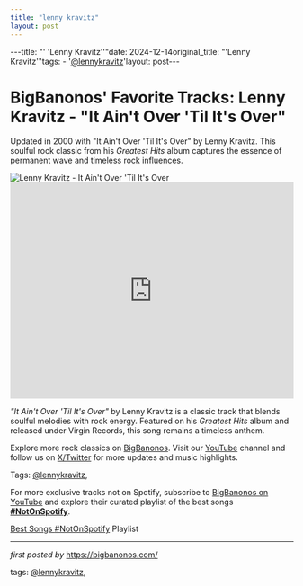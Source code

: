 ```yaml
---
title: "lenny kravitz"
layout: post
---
```

---title: "' 'Lenny Kravitz''"date: 2024-12-14original_title: "'Lenny Kravitz'"tags:  - '[@lennykravitz](/tags/lennykravitz/)'layout: post---<!-- Post Title --><h1 >BigBanonos' Favorite Tracks: Lenny Kravitz - "It Ain't Over 'Til It's Over"</h1> <!-- Introductory Text --><p >Updated in 2000 with "It Ain't Over 'Til It's Over" by Lenny Kravitz. This soulful rock classic from his <em>Greatest Hits</em> album captures the essence of permanent wave and timeless rock influences.</p> <!-- Featured Image --><div > <img src="https://i.ytimg.com/vi/UzWHE32IxUc/maxresdefault.jpg" alt="Lenny Kravitz - It Ain't Over 'Til It's Over" /></div> <!-- YouTube Video Embed --><div > <iframe width="100%" height="385" src="https://www.youtube.com/embed/TmENMZFUU_0" title="Lenny Kravitz - It Ain't Over 'Til It's Over (Official Music Video)" frameborder="0" allow="accelerometer; autoplay; clipboard-write; encrypted-media; gyroscope; picture-in-picture; web-share" referrerpolicy="strict-origin-when-cross-origin" allowfullscreen></iframe></div> <!-- Song Information --><div > <p><em>"It Ain't Over 'Til It's Over"</em> by Lenny Kravitz is a classic track that blends soulful melodies with rock energy. Featured on his <em>Greatest Hits</em> album and released under Virgin Records, this song remains a timeless anthem.</p></div> <!-- Footer Links --><div > <p>Explore more rock classics on <a href="https://bigbanonos.com/" target="_blank">BigBanonos</a>. Visit our <a href="https://www.youtube.com/[@BigBanonos](/tags/BigBanonos/)" target="_blank">YouTube</a> channel and follow us on <a href="https://x.com/bigbanonos" target="_blank">X/Twitter</a> for more updates and music highlights.</p></div> <!-- Tags --><p >Tags: [@lennykravitz](/tags/lennykravitz/),</p><!--Subscribe and Playlist Links--><div>    <p>For more exclusive tracks not on Spotify, subscribe to <a href="https://www.youtube.com/[@BigBanonos](/tags/BigBanonos/)" target="_blank">BigBanonos on YouTube</a> and explore their curated playlist of the best songs <strong>[#NotOnSpotify](/tags/NotOnSpotify/)</strong>.</p>    <p><a href="https://www.youtube.com/playlist?list=PLtuNtuTatqI0kFahUCbtbfenC_ET5O_tr" target="_blank">Best Songs [#NotOnSpotify](/tags/NotOnSpotify/) Playlist<br /></a></p></div><hr /><p><em>first posted by</em> <a href="https://bigbanonos.com/" rel="noopener" target="_new">https://bigbanonos.com/</a></p><p>tags: [@lennykravitz](/tags/lennykravitz/),</p>